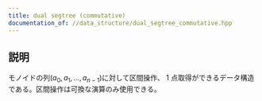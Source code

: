 ```yaml
---
title: dual segtree (commutative)
documentation_of: //data_structure/dual_segtree_commutative.hpp
---
```


## 説明

モノイドの列$(a_0,a_1,\dots,a_{n-1})$に対して区間操作、 $1$ 点取得ができるデータ構造である。区間操作は可換な演算のみ使用できる。